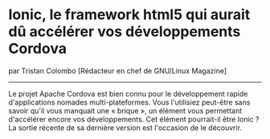 # Ionic, le framework html5 qui aurait dû accélérer vos développements Cordova
par Tristan Colombo [Rédacteur en chef de GNU/Linux Magazine]

---

Le projet Apache Cordova est bien connu pour le développement rapide d'applications nomades multi-plateformes. Vous l'utilisiez peut-être sans savoir qu'il vous manquait une « brique », un élément vous permettant d'accélérer encore vos développements. Cet élément pourrait-il être Ionic ? La sortie récente de sa dernière version est l'occasion de le découvrir.
